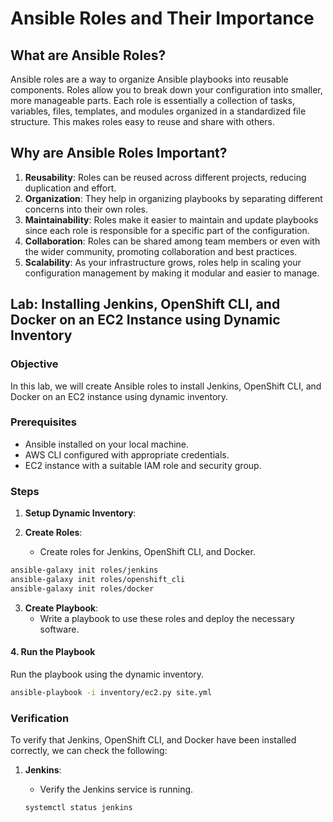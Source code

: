 # Ansible Roles and Their Importance

## What are Ansible Roles?

Ansible roles are a way to organize Ansible playbooks into reusable components. Roles allow you to break down your configuration into smaller, more manageable parts. Each role is essentially a collection of tasks, variables, files, templates, and modules organized in a standardized file structure. This makes roles easy to reuse and share with others.

## Why are Ansible Roles Important?

1. **Reusability**: Roles can be reused across different projects, reducing duplication and effort.
2. **Organization**: They help in organizing playbooks by separating different concerns into their own roles.
3. **Maintainability**: Roles make it easier to maintain and update playbooks since each role is responsible for a specific part of the configuration.
4. **Collaboration**: Roles can be shared among team members or even with the wider community, promoting collaboration and best practices.
5. **Scalability**: As your infrastructure grows, roles help in scaling your configuration management by making it modular and easier to manage.

## Lab: Installing Jenkins, OpenShift CLI, and Docker on an EC2 Instance using Dynamic Inventory

### Objective

In this lab, we will create Ansible roles to install Jenkins, OpenShift CLI, and Docker on an EC2 instance using dynamic inventory.

### Prerequisites

- Ansible installed on your local machine.
- AWS CLI configured with appropriate credentials.
- EC2 instance with a suitable IAM role and security group.

### Steps

1. **Setup Dynamic Inventory**:

2. **Create Roles**:
   - Create roles for Jenkins, OpenShift CLI, and Docker.


```bash
ansible-galaxy init roles/jenkins
ansible-galaxy init roles/openshift_cli
ansible-galaxy init roles/docker
```
   
3. **Create Playbook**:
   - Write a playbook to use these roles and deploy the necessary software.

#### 4. Run the Playbook

Run the playbook using the dynamic inventory.

```bash
ansible-playbook -i inventory/ec2.py site.yml
```
### Verification

To verify that Jenkins, OpenShift CLI, and Docker have been installed correctly, we can check the following:

1. **Jenkins**:
   - Verify the Jenkins service is running.

   ```bash
   systemctl status jenkins
   ```
      


